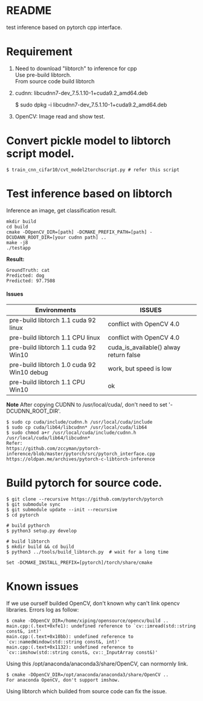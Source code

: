 # README
test inference based on pytorch cpp interface.

# Requirement
1. Need to download "libtorch" to inference for cpp <br>
	Use pre-build libtorch. 	<br>
	From source code build libtorch 	<br>
	
2. cudnn: libcudnn7-dev_7.5.1.10-1+cuda9.2_amd64.deb

	$ sudo dpkg -i libcudnn7-dev_7.5.1.10-1+cuda9.2_amd64.deb
	
3. OpenCV: Image read and show test.

# Convert pickle model to libtorch script model.

	$ train_cnn_cifar10/cvt_model2torchscript.py # refer this script

# Test inference based on libtorch
Inference an image, get classification result.

	mkdir build
	cd build
	cmake -DOpenCV_DIR=[path] -DCMAKE_PREFIX_PATH=[path] -DCUDANN_ROOT_DIR=[your cudnn path] ..
	make -j8
	./testapp

**Result:**

	GroundTruth: cat
	Predicted: dog
	Predicted: 97.7508
	
#### Issues

| Environments | ISSUES |
| -------------------------------------      | ------------------------ |
| pre-build libtorch 1.1 cuda 92 linux       | conflict with OpenCV 4.0 |
| pre-build libtorch 1.1 CPU linux           | conflict with OpenCV 4.0 |
| pre-build libtorch 1.1 cuda 92 Win10       | cuda_is_available() alway return false |
| pre-build libtorch 1.0 cuda 92 Win10 debug | work, but speed is low |
| pre-build libtorch 1.1 CPU Win10           | ok |


**Note** After copying CUDNN to /usr/local/cuda/, don't need to set '-DCUDNN_ROOT_DIR'.

	$ sudo cp cuda/include/cudnn.h /usr/local/cuda/include
	$ sudo cp cuda/lib64/libcudnn* /usr/local/cuda/lib64
	$ sudo chmod a+r /usr/local/cuda/include/cudnn.h /usr/local/cuda/lib64/libcudnn*
	Refer:
	https://github.com/zccyman/pytorch-inference/blob/master/pytorch/src/pytorch_interface.cpp
	https://oldpan.me/archives/pytorch-c-libtorch-inference

# Build pytorch for source code.

	$ git clone --recursive https://github.com/pytorch/pytorch
	$ git submodule sync
	$ git submodule update --init --recursive
	$ cd pytorch

	# build pythorch
	$ python3 setup.py develop

	# build libtorch
	$ mkdir build && cd build
	$ python3 ../tools/build_libtorch.py  # wait for a long time

	Set -DCMAKE_INSTALL_PREFIX=[pytorch]/torch/share/cmake

# Known issues
If we use ourself builded OpenCV, don't known why can't link opencv libraries. Errors log as follow: <br>

	$ cmake -DOpenCV_DIR=/home/xiping/opensource/opencv/build ..
	main.cpp:(.text+0xfe1): undefined reference to `cv::imread(std::string const&, int)'
	main.cpp:(.text+0x10bb): undefined reference to `cv::namedWindow(std::string const&, int)'
	main.cpp:(.text+0x1132): undefined reference to `cv::imshow(std::string const&, cv::_InputArray const&)'

Using this /opt/anaconda/anaconda3/share/OpenCV, can normornly link.  <br>

	$ cmake -DOpenCV_DIR=/opt/anaconda/anaconda3/share/OpenCV ..
	For anaconda OpenCV, don't support imshow.

Using libtorch which builded from source code can fix the issue.


